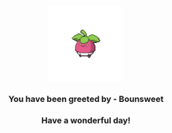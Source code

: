 <p align="center">
    <img src="https://raw.githubusercontent.com/PokeAPI/sprites/master/sprites/pokemon/761.png" width="150" height="150">
</p>
<h3 align="center">You have been greeted by - <b>Bounsweet</b></h3>
<h3 align="center">Have a wonderful day!</h3>
